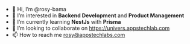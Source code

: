 - 👋 Hi, I’m @rosy-bama
- 👀 I’m interested in **Backend Development** and **Product Management**
- 🌱 I’m currently learning **NestJs** with **Prisma**
- 💞️ I’m looking to collaborate on https://univers.appstechlab.com
- 📫 How to reach me rosy@appstechlabs.com

<!---
rosy-bama/rosy-bama is a ✨ special ✨ repository because its `README.md` (this file) appears on your GitHub profile.
You can click the Preview link to take a look at your changes.
--->
